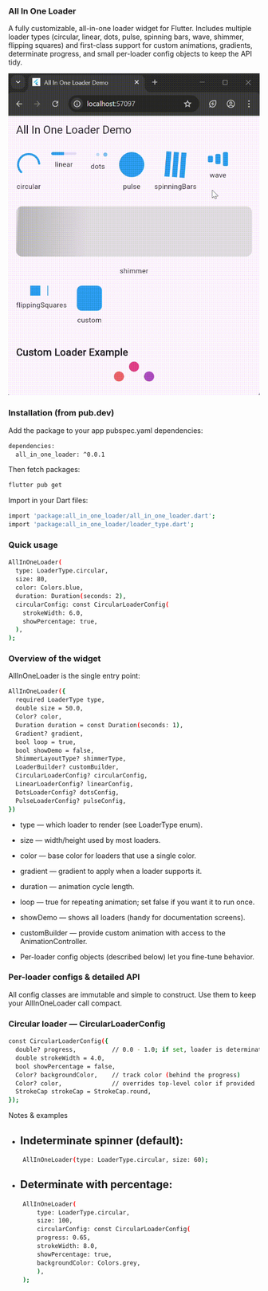 ### All In One Loader

A fully customizable, all-in-one loader widget for Flutter.
Includes multiple loader types (circular, linear, dots, pulse, spinning bars, wave, shimmer, flipping squares) and first-class support for custom animations, gradients, determinate progress, and small per-loader config objects to keep the API tidy.


![All In One Loader Demo](assets/all_in_one_loaders.gif)


### Installation (from pub.dev)

Add the package to your app pubspec.yaml dependencies:

```bash
dependencies:
  all_in_one_loader: ^0.0.1
```
Then fetch packages:

```bash
flutter pub get
```
Import in your Dart files:

```bash
import 'package:all_in_one_loader/all_in_one_loader.dart';
import 'package:all_in_one_loader/loader_type.dart';
```

### Quick usage

```bash
AllInOneLoader(
  type: LoaderType.circular,
  size: 80,
  color: Colors.blue,
  duration: Duration(seconds: 2),
  circularConfig: const CircularLoaderConfig(
    strokeWidth: 6.0,
    showPercentage: true,
  ),
);
```

### Overview of the widget

AllInOneLoader is the single entry point:

```bash
AllInOneLoader({
  required LoaderType type,
  double size = 50.0,
  Color? color,
  Duration duration = const Duration(seconds: 1),
  Gradient? gradient,
  bool loop = true,
  bool showDemo = false,
  ShimmerLayoutType? shimmerType,
  LoaderBuilder? customBuilder,
  CircularLoaderConfig? circularConfig,
  LinearLoaderConfig? linearConfig,
  DotsLoaderConfig? dotsConfig,
  PulseLoaderConfig? pulseConfig,
})
```
- type — which loader to render (see LoaderType enum).

- size — width/height used by most loaders.

- color — base color for loaders that use a single color.

- gradient — gradient to apply when a loader supports it.

- duration — animation cycle length.

- loop — true for repeating animation; set false if you want it to run once.

- showDemo — shows all loaders (handy for documentation screens).

- customBuilder — provide custom animation with access to the AnimationController.

- Per-loader config objects (described below) let you fine-tune behavior.

### Per-loader configs & detailed API

All config classes are immutable and simple to construct. Use them to keep your AllInOneLoader call compact.

### Circular loader — CircularLoaderConfig

```bash
const CircularLoaderConfig({
  double? progress,          // 0.0 - 1.0; if set, loader is determinate
  double strokeWidth = 4.0,
  bool showPercentage = false,
  Color? backgroundColor,    // track color (behind the progress)
  Color? color,              // overrides top-level color if provided
  StrokeCap strokeCap = StrokeCap.round,
});

```
Notes & examples

 - Indeterminate spinner (default):
     - 
```bash
    AllInOneLoader(type: LoaderType.circular, size: 60);
```
 - Determinate with percentage:
     - 
```bash
    AllInOneLoader(
        type: LoaderType.circular,
        size: 100,
        circularConfig: const CircularLoaderConfig(
        progress: 0.65,
        strokeWidth: 8.0,
        showPercentage: true,
        backgroundColor: Colors.grey,
        ),
    );
```






